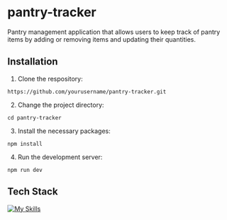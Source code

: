 # pantry-tracker

Pantry management application that allows users to keep track of pantry items by adding or removing items and updating their quantities.

## Installation
1. Clone the respository:
```
https://github.com/yourusername/pantry-tracker.git
```

2. Change the project directory:
```
cd pantry-tracker
```

3. Install the necessary packages:
```
npm install
```

4. Run the development server:
```
npm run dev
```

## Tech Stack
[![My Skills](https://skillicons.dev/icons?i=nextjs,react,nodejs,js,materialui,html,css,firebase)](https://skillicons.dev)
